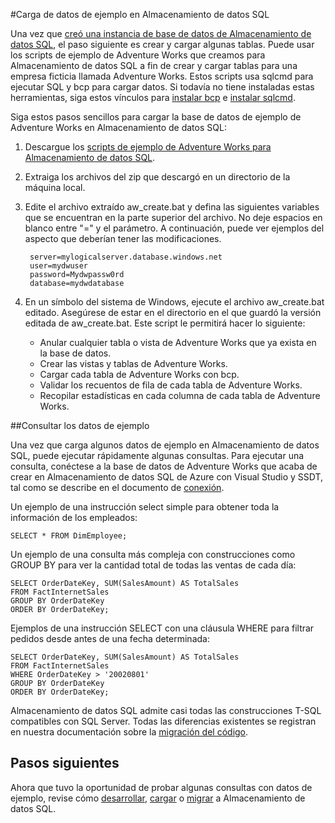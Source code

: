 <properties
   pageTitle="Carga de datos de ejemplo en Almacenamiento de datos SQL | Microsoft Azure"
   description="Carga de datos de ejemplo en Almacenamiento de datos SQL"
   services="sql-data-warehouse"
   documentationCenter="NA"
   authors="lodipalm"
   manager="barbkess"
   editor=""/>

<tags
   ms.service="sql-data-warehouse"
   ms.devlang="NA"
   ms.topic="article"
   ms.tgt_pltfrm="NA"
   ms.workload="data-services"
   ms.date="01/07/2016"
   ms.author="lodipalm;barbkess;sonyama"/>

#Carga de datos de ejemplo en Almacenamiento de datos SQL

Una vez que [creó una instancia de base de datos de Almacenamiento de datos SQL][create a SQL Data Warehouse database instance], el paso siguiente es crear y cargar algunas tablas. Puede usar los scripts de ejemplo de Adventure Works que creamos para Almacenamiento de datos SQL a fin de crear y cargar tablas para una empresa ficticia llamada Adventure Works. Estos scripts usa sqlcmd para ejecutar SQL y bcp para cargar datos. Si todavía no tiene instaladas estas herramientas, siga estos vínculos para [instalar bcp][] e [instalar sqlcmd][].

Siga estos pasos sencillos para cargar la base de datos de ejemplo de Adventure Works en Almacenamiento de datos SQL:

1. Descargue los [scripts de ejemplo de Adventure Works para Almacenamiento de datos SQL][].

2. Extraiga los archivos del zip que descargó en un directorio de la máquina local.

3. Edite el archivo extraído aw\_create.bat y defina las siguientes variables que se encuentran en la parte superior del archivo. No deje espacios en blanco entre "=" y el parámetro. A continuación, puede ver ejemplos del aspecto que deberían tener las modificaciones.

    	server=mylogicalserver.database.windows.net
    	user=mydwuser
    	password=Mydwpassw0rd
    	database=mydwdatabase

4. En un símbolo del sistema de Windows, ejecute el archivo aw\_create.bat editado. Asegúrese de estar en el directorio en el que guardó la versión editada de aw\_create.bat. Este script le permitirá hacer lo siguiente:
	* Anular cualquier tabla o vista de Adventure Works que ya exista en la base de datos.
	* Crear las vistas y tablas de Adventure Works.
	* Cargar cada tabla de Adventure Works con bcp.
	* Validar los recuentos de fila de cada tabla de Adventure Works.
	* Recopilar estadísticas en cada columna de cada tabla de Adventure Works.


##Consultar los datos de ejemplo

Una vez que carga algunos datos de ejemplo en Almacenamiento de datos SQL, puede ejecutar rápidamente algunas consultas. Para ejecutar una consulta, conéctese a la base de datos de Adventure Works que acaba de crear en Almacenamiento de datos SQL de Azure con Visual Studio y SSDT, tal como se describe en el documento de [conexión][].

Un ejemplo de una instrucción select simple para obtener toda la información de los empleados:

	SELECT * FROM DimEmployee;

Un ejemplo de una consulta más compleja con construcciones como GROUP BY para ver la cantidad total de todas las ventas de cada día:

	SELECT OrderDateKey, SUM(SalesAmount) AS TotalSales
	FROM FactInternetSales
	GROUP BY OrderDateKey
	ORDER BY OrderDateKey;

Ejemplos de una instrucción SELECT con una cláusula WHERE para filtrar pedidos desde antes de una fecha determinada:

	SELECT OrderDateKey, SUM(SalesAmount) AS TotalSales
	FROM FactInternetSales
	WHERE OrderDateKey > '20020801'
	GROUP BY OrderDateKey
	ORDER BY OrderDateKey;

Almacenamiento de datos SQL admite casi todas las construcciones T-SQL compatibles con SQL Server. Todas las diferencias existentes se registran en nuestra documentación sobre la [migración del código][].

## Pasos siguientes
Ahora que tuvo la oportunidad de probar algunas consultas con datos de ejemplo, revise cómo [desarrollar][], [cargar][] o [migrar][] a Almacenamiento de datos SQL.

<!--Image references-->

<!--Article references-->
[migrar]: ./sql-data-warehouse-overview-migrate.md
[desarrollar]: ./sql-data-warehouse-overview-develop.md
[cargar]: ./sql-data-warehouse-overview-load.md
[conexión]: ./sql-data-warehouse-get-started-connect.md
[migración del código]: ./sql-data-warehouse-migrate-code.md
[create a SQL Data Warehouse database instance]: ./sql-data-warehouse-get-started-provision.md
[instalar bcp]: ./sql-data-warehouse-load-with-bcp.md
[instalar sqlcmd]: ./sql-data-warehouse-get-started-connect-query-sqlcmd.md

<!--Other Web references-->
[scripts de ejemplo de Adventure Works para Almacenamiento de datos SQL]: https://migrhoststorage.blob.core.windows.net/sqldwsample/AdventureWorksSQLDW2012.zip

<!---HONumber=AcomDC_0114_2016-->